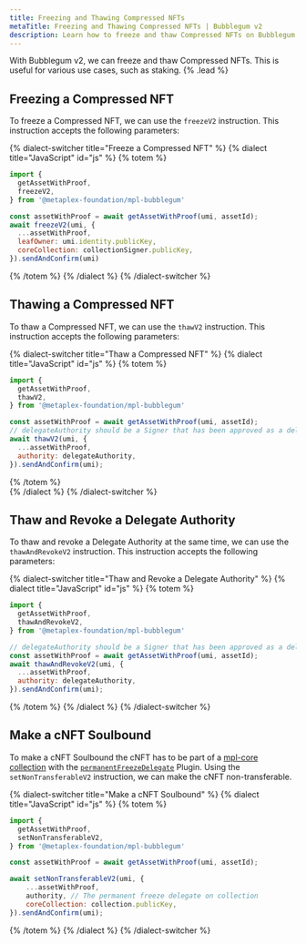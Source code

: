 ```yaml
---
title: Freezing and Thawing Compressed NFTs
metaTitle: Freezing and Thawing Compressed NFTs | Bubblegum v2
description: Learn how to freeze and thaw Compressed NFTs on Bubblegum.
---
```


With Bubblegum v2, we can freeze and thaw Compressed NFTs. This is useful for various use cases, such as staking. {% .lead %}

## Freezing a Compressed NFT

To freeze a Compressed NFT, we can use the `freezeV2` instruction. This instruction accepts the following parameters:

{% dialect-switcher title="Freeze a Compressed NFT" %}
{% dialect title="JavaScript" id="js" %}
{% totem %}
```js
import {
  getAssetWithProof,
  freezeV2,
} from '@metaplex-foundation/mpl-bubblegum'

const assetWithProof = await getAssetWithProof(umi, assetId);
await freezeV2(umi, {
  ...assetWithProof,
  leafOwner: umi.identity.publicKey,
  coreCollection: collectionSigner.publicKey,
}).sendAndConfirm(umi)
```
{% /totem %}
{% /dialect %}
{% /dialect-switcher %}

## Thawing a Compressed NFT

To thaw a Compressed NFT, we can use the `thawV2` instruction. This instruction accepts the following parameters:

{% dialect-switcher title="Thaw a Compressed NFT" %}
{% dialect title="JavaScript" id="js" %}
{% totem %}
```js
import {
  getAssetWithProof,
  thawV2,
} from '@metaplex-foundation/mpl-bubblegum'

const assetWithProof = await getAssetWithProof(umi, assetId);
// delegateAuthority should be a Signer that has been approved as a delegate authority for the cNFT.
await thawV2(umi, {
  ...assetWithProof,
  authority: delegateAuthority,
}).sendAndConfirm(umi);
```
{% /totem %}    
{% /dialect %}
{% /dialect-switcher %}

## Thaw and Revoke a Delegate Authority

To thaw and revoke a Delegate Authority at the same time, we can use the `thawAndRevokeV2` instruction. This instruction accepts the following parameters:

{% dialect-switcher title="Thaw and Revoke a Delegate Authority" %}
{% dialect title="JavaScript" id="js" %}
{% totem %}
```js
import {
  getAssetWithProof,
  thawAndRevokeV2,
} from '@metaplex-foundation/mpl-bubblegum'

// delegateAuthority should be a Signer that has been approved as a delegate authority for the cNFT.
const assetWithProof = await getAssetWithProof(umi, assetId);
await thawAndRevokeV2(umi, {
  ...assetWithProof,
  authority: delegateAuthority,
}).sendAndConfirm(umi);
```
{% /totem %}
{% /dialect %}
{% /dialect-switcher %}

## Make a cNFT Soulbound
To make a cNFT Soulbound the cNFT has to be part of a [mpl-core collection](/core/collections) with the [`permanentFreezeDelegate`](/core/plugins/permanent-freeze-delegate) Plugin. Using the `setNonTransferableV2` instruction, we can make the cNFT non-transferable.

{% dialect-switcher title="Make a cNFT Soulbound" %}
{% dialect title="JavaScript" id="js" %}
{% totem %}
```js
import {
  getAssetWithProof,
  setNonTransferableV2,
} from '@metaplex-foundation/mpl-bubblegum'

const assetWithProof = await getAssetWithProof(umi, assetId);

await setNonTransferableV2(umi, {
    ...assetWithProof,
    authority, // The permanent freeze delegate on collection
    coreCollection: collection.publicKey,
}).sendAndConfirm(umi);
```
{% /totem %}
{% /dialect %}
{% /dialect-switcher %}